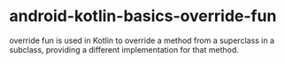 # android-kotlin-basics-override-fun
override fun is used in Kotlin to override a method from a superclass in a subclass, providing a different implementation for that method.
